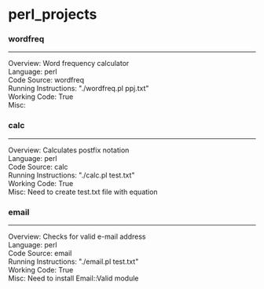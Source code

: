 perl_projects
=============

<h3>wordfreq</h3><hr>
Overview: Word frequency calculator <br>
Language: perl <br>
Code Source: wordfreq <br>
Running Instructions: "./wordfreq.pl ppj.txt" <br>
Working Code: True <br>
Misc: <br>

<p>
<h3>calc</h3><hr>
Overview: Calculates postfix notation <br>
Language: perl <br>
Code Source: calc <br>
Running Instructions: "./calc.pl test.txt" <br>
Working Code: True <br>
Misc: Need to create test.txt file with equation <br>

<p>
<h3>email</h3><hr>
Overview: Checks for valid e-mail address <br>
Language: perl <br>
Code Source: email <br>
Running Instructions: "./email.pl test.txt" <br>
Working Code: True <br>
Misc: Need to install Email::Valid module <br>
